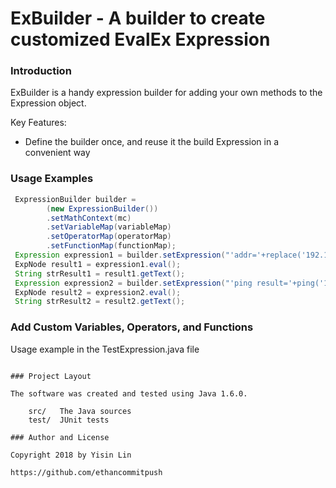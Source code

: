 ExBuilder - A builder to create customized EvalEx Expression 
==========

### Introduction

ExBuilder is a handy expression builder for adding your own methods to the Expression object.

Key Features:
- Define the builder once, and reuse it the build Expression in a convenient way

### Usage Examples

````java
 ExpressionBuilder builder = 
 		(new ExpressionBuilder())
 		.setMathContext(mc)
 		.setVariableMap(variableMap)
 		.setOperatorMap(operatorMap)
 		.setFunctionMap(functionMap);
 Expression expression1 = builder.setExpression("'addr='+replace('192.168.0.1','0','19')").build();
 ExpNode result1 = expression1.eval();
 String strResult1 = result1.getText();
 Expression expression2 = builder.setExpression("'ping result='+ping('127.0.0.1',1000)").build();
 ExpNode result2 = expression2.eval();
 String strResult2 = result2.getText();
````

### Add Custom Variables, Operators, and Functions 

Usage example in the TestExpression.java file
````

### Project Layout

The software was created and tested using Java 1.6.0.

    src/   The Java sources
    test/  JUnit tests
  
### Author and License

Copyright 2018 by Yisin Lin

https://github.com/ethancommitpush
